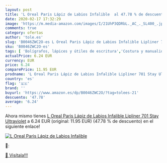 ```yaml
---
layout: post
title: 'L Oreal Paris Lápiz de Labios Infalible  al 47.78 % de descuento'
date: 2020-02-17 17:32:29
image: 'https://m.media-amazon.com/images/I/21UhP3QDRbL._AC_._SL400_.jpg'
comments: true
category: ofertas
author: 'tole.es'
slug: 'B0046ZWC2O-es L Oreal Paris Lápiz de Labios Infalible Lipliner 701 Stay...'
sku: 'B0046ZWC2O-es'
tags: [ 'Bolígrafos, lápices y útiles de escritura','Costura y manualidades','Dibujo','Hogar y cocina','Lápices','Marcadores','Materiales de dibujo','Oficina y papelería','Portaminas','Rotuladores y subrayadores','Subrayadores','lápiz', ]
actualPrice: 6.24 EUR
currency: EUR
price: 6.24
comparePrice: 11.95 EUR
prodname: 'L Oreal Paris Lápiz de Labios Infalible Lipliner 701 Stay Ultraviolet'
country: 'es'
flag: '🇪🇸'
brand: ''
buyurl: 'https://www.amazon.es/dp/B0046ZWC2O/?tag=tolees-21'
descuento: '47.78'
average: '6.24'
---
```


Ahora mismo tienes [L Oreal Paris Lápiz de Labios Infalible Lipliner 701 Stay Ultraviolet](https://www.amazon.es/dp/B0046ZWC2O/?tag=tolees-21) a 6.24 EUR (original: 11.95 EUR) (47.78 %  de descuento) en el siguiente enlace!

[![L Oreal Paris Lápiz de Labios Infalible ](https://m.media-amazon.com/images/I/21UhP3QDRbL._AC_._SL400_.jpg)](https://www.amazon.es/dp/B0046ZWC2O/?tag=tolees-21)

🔎:


[🛒 Visítala!!!](https://www.amazon.es/dp/B0046ZWC2O/?tag=tolees-21)
